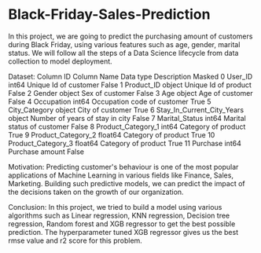 # Black-Friday-Sales-Prediction
In this project, we are going to predict the purchasing amount of customers during Black Friday, using various features such as age, gender, marital status. 
We will follow all the steps of a Data Science lifecycle from data collection to model deployment.




Dataset:
    Column ID	Column Name	Data type	Description	Masked
0	User_ID	int64	Unique Id of customer	False
1	Product_ID	object	Unique Id of product	False
2	Gender	object	Sex of customer	False
3	Age	object	Age of customer	False
4	Occupation	int64	Occupation code of customer	True
5	City_Category	object	City of customer	True
6	Stay_In_Current_City_Years	object	Number of years of stay in city	False
7	Marital_Status	int64	Marital status of customer	False
8	Product_Category_1	int64	Category of product	True
9	Product_Category_2	float64	Category of product	True
10	Product_Category_3	float64	Category of product	True
11	Purchase	int64	Purchase amount	False




Motivation:
Predicting customer's behaviour is one of the most popular applications of Machine Learning in various fields like Finance, Sales, Marketing.
Building such predictive models, we can predict the impact of the decisions taken on the growth of our organization.




Conclusion:
In this project, we tried to build a model using various algorithms such as Linear regression, KNN regression, Decision tree regression, Random forest and XGB regressor to get the best possible prediction.
The hyperparameter tuned XGB regressor gives us the best rmse value and r2 score for this problem.
